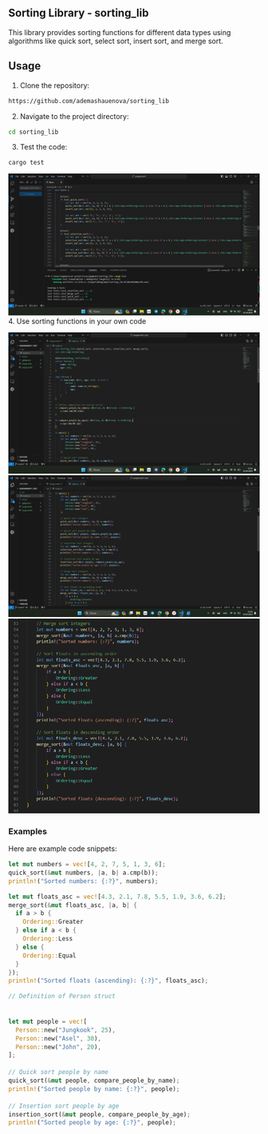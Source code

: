 ## Sorting Library - sorting_lib
This library provides sorting functions for different data types using algorithms like quick sort, select sort, insert sort, and merge sort.

## Usage

1. Clone the repository:

```bash
https://github.com/ademashauenova/sorting_lib
``` 
2. Navigate to the project directory:
```bash
cd sorting_lib
```
3. Test the code:
```bash
cargo test
```
![Example1 Screenshot](screenshot4.png)
4. Use sorting functions in your own code

![Example2 Screenshot](screenshot1.png)
![Example3 Screenshot](screenshot2.png)
![Example4 Screenshot](screenshot3.png)

### Examples
Here are example code snippets:

```rust
let mut numbers = vec![4, 2, 7, 5, 1, 3, 6];
quick_sort(&mut numbers, |a, b| a.cmp(b));
println!("Sorted numbers: {:?}", numbers);
```


```rust
let mut floats_asc = vec![4.3, 2.1, 7.8, 5.5, 1.9, 3.6, 6.2];
merge_sort(&mut floats_asc, |a, b| {
  if a > b {
    Ordering::Greater
  } else if a < b {
    Ordering::Less
  } else {
    Ordering::Equal
  }
});
println!("Sorted floats (ascending): {:?}", floats_asc);
```


```rust
// Definition of Person struct


let mut people = vec![
  Person::new("Jungkook", 25),
  Person::new("Asel", 30),
  Person::new("John", 20),
];

// Quick sort people by name
quick_sort(&mut people, compare_people_by_name);
println!("Sorted people by name: {:?}", people);

// Insertion sort people by age
insertion_sort(&mut people, compare_people_by_age);
println!("Sorted people by age: {:?}", people);
```
